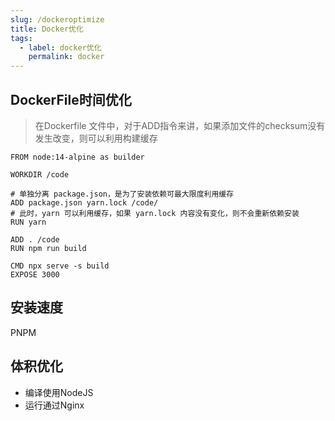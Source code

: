 ```yaml
---
slug: /dockeroptimize
title: Docker优化
tags:
  - label: docker优化
    permalink: docker
---
```


## DockerFile时间优化
> 在Dockerfile 文件中，对于ADD指令来讲，如果添加文件的checksum没有发生改变，则可以利用构建缓存

```
FROM node:14-alpine as builder
 
WORKDIR /code
 
# 单独分离 package.json，是为了安装依赖可最大限度利用缓存
ADD package.json yarn.lock /code/
# 此时，yarn 可以利用缓存，如果 yarn.lock 内容没有变化，则不会重新依赖安装
RUN yarn
 
ADD . /code
RUN npm run build
 
CMD npx serve -s build
EXPOSE 3000
```

## 安装速度
PNPM

## 体积优化

* 编译使用NodeJS 
* 运行通过Nginx